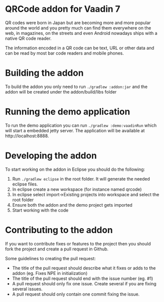 QRCode addon for Vaadin 7
=========

QR codes were born in Japan but are becoming more and more popular around 
the world and you pretty much can find them everywhere on the web, in magazines, 
on the streets and even Android nowadays ships with a native QR code reader. 

The information encoded in a QR code can be text, URL or other data and can be read 
by most bar code readers and mobile phones.


Building the addon
========
To build the addon you only need to run ```./gradlew :addon:jar``` and the addon will 
be created under the addon/build/libs folder

Running the demo application
========
To run the demo application you can run ```./gradlew :demo:vaadinRun``` which will
start a embedded jetty server. The application will be available at http://localhost:8888.

Developing the addon
========
To start working on the addon in Eclipse you should do the following:
1. Run ```./gradlew eclipse``` in the root folder. It will generate the needed eclipse files.
2. In eclipse create a new workspace (for instance named qrcode)
3. In eclipse select import->Existing projects into workspace and select the root folder
4. Ensure both the addon and the demo project gets imported
5. Start working with the code

Contributing to the addon
========
If you want to contribute fixes or features to the project then you should fork the project 
and create a pull request in Github. 

Some guidelines to creating the pull request:
* The title of the pull request should describe what it fixes or adds to the addon (eg. Fixes NPE in initialization)
* The title of the pull request should end with the issue number (eg. #1)
* A pull request should only fix one issue. Create several if you are fixing several issues.
* A pull request should only contain one commit fixing the issue. 
